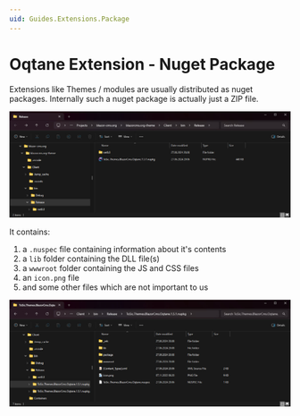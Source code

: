 ```yaml
---
uid: Guides.Extensions.Package
---
```


# Oqtane Extension - Nuget Package

Extensions like Themes / modules are usually distributed as nuget packages.
Internally such a nuget package is actually just a ZIP file.

<img src="./assets/oqtane-theme-nuget-file-in-folder.jpg" class="full-width">

It contains:

1. a `.nuspec` file containing information about it's contents
2. a `lib` folder containing the DLL file(s)
3. a `wwwroot` folder containing the JS and CSS files
4. an `icon.png` file
5. and some other files which are not important to us

<img src="./assets/oqtane-theme-nuget-file-unzipped.jpg" class="full-width">

